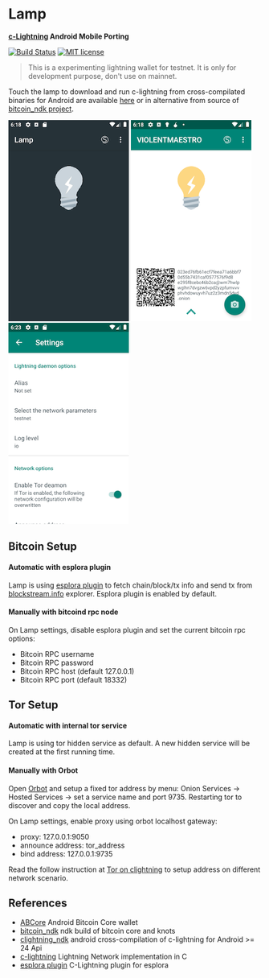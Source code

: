 # Lamp 
<strong> [c-Lightning](https://github.com/ElementsProject/lightning) Android Mobile Porting </strong>

[![Build Status](https://travis-ci.com/lvaccaro/lamp.svg?branch=master)](https://travis-ci.com/lvaccaro/lamp)
[![MIT license](https://img.shields.io/github/license/lvaccaro/lamp)](https://github.com/lvaccaro/lamp/blob/master/LICENSE)


> This is a experimenting lightning wallet for testnet. It is only for development purpose, don't use on mainnet.

Touch the lamp to download and run c-lightning from cross-compilated binaries for Android are available [here]( https://github.com/lvaccaro/lightning_ndk/releases/tag/release_clightning_0.8.1_1dc281c) or in alternative from source of
[bitcoin_ndk project](https://github.com/lvaccaro/lightning_ndk/tree/lightning).

![screenshot1](doc/img/Screen2.png)
![screenshot2](doc/img/Screen1.png)
![screenshot3](doc/img/Screen3.png)


## Bitcoin Setup

#### Automatic with esplora plugin

Lamp is using [esplora plugin](https://github.com/lvaccaro/esplora_clnd_plugin) to fetch chain/block/tx info and send tx from [blockstream.info](https://blockstream.info) explorer. Esplora plugin is enabled by default.


#### Manually with bitcoind rpc node
On Lamp settings, disable esplora plugin and set the current bitcoin rpc options:

- Bitcoin RPC username
- Bitcoin RPC password
- Bitcoin RPC host (default 127.0.0.1)
- Bitcoin RPC port (default 18332)

## Tor Setup

#### Automatic with internal tor service

Lamp is using tor hidden service as default. A new hidden service will be created at the first running time.

#### Manually with Orbot

Open [Orbot](https://github.com/guardianproject/Orbot) and setup a fixed tor address by menu: Onion Services -> Hosted Services -> set a service name and port 9735. Restarting tor to discover and copy the local address.

On Lamp settings, enable proxy using orbot localhost gateway:

- proxy: 127.0.0.1:9050
- announce address: tor_address
- bind address: 127.0.0.1:9735

Read the follow instruction at [Tor on clightning](https://lightning.readthedocs.io/TOR.html) to setup address on different network scenario.

## References

- [ABCore](https://github.com/greenaddress/abcore) Android Bitcoin Core wallet
- [bitcoin_ndk](https://github.com/greenaddress/bitcoin_ndk) ndk build of bitcoin core and knots
- [clightning_ndk](https://github.com/lvaccaro/clightning_ndk) android cross-compilation of c-lightning for Android >= 24 Api
- [c-lightning](https://github.com/ElementsProject/lightning) Lightning Network implementation in C
- [esplora plugin](https://github.com/lvaccaro/esplora_clnd_plugin) C-Lightning plugin for esplora
